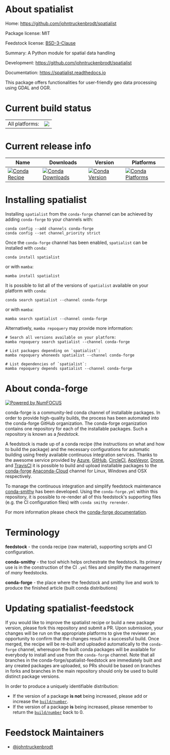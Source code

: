 About spatialist
================

Home: https://github.com/johntruckenbrodt/spatialist

Package license: MIT

Feedstock license: [BSD-3-Clause](https://github.com/conda-forge/spatialist-feedstock/blob/main/LICENSE.txt)

Summary: A Python module for spatial data handling

Development: https://github.com/johntruckenbrodt/spatialist

Documentation: https://spatialist.readthedocs.io

This package offers functionalities for user-friendly geo data processing using GDAL and OGR.


Current build status
====================


<table><tr><td>All platforms:</td>
    <td>
      <a href="https://dev.azure.com/conda-forge/feedstock-builds/_build/latest?definitionId=9563&branchName=main">
        <img src="https://dev.azure.com/conda-forge/feedstock-builds/_apis/build/status/spatialist-feedstock?branchName=main">
      </a>
    </td>
  </tr>
</table>

Current release info
====================

| Name | Downloads | Version | Platforms |
| --- | --- | --- | --- |
| [![Conda Recipe](https://img.shields.io/badge/recipe-spatialist-green.svg)](https://anaconda.org/conda-forge/spatialist) | [![Conda Downloads](https://img.shields.io/conda/dn/conda-forge/spatialist.svg)](https://anaconda.org/conda-forge/spatialist) | [![Conda Version](https://img.shields.io/conda/vn/conda-forge/spatialist.svg)](https://anaconda.org/conda-forge/spatialist) | [![Conda Platforms](https://img.shields.io/conda/pn/conda-forge/spatialist.svg)](https://anaconda.org/conda-forge/spatialist) |

Installing spatialist
=====================

Installing `spatialist` from the `conda-forge` channel can be achieved by adding `conda-forge` to your channels with:

```
conda config --add channels conda-forge
conda config --set channel_priority strict
```

Once the `conda-forge` channel has been enabled, `spatialist` can be installed with `conda`:

```
conda install spatialist
```

or with `mamba`:

```
mamba install spatialist
```

It is possible to list all of the versions of `spatialist` available on your platform with `conda`:

```
conda search spatialist --channel conda-forge
```

or with `mamba`:

```
mamba search spatialist --channel conda-forge
```

Alternatively, `mamba repoquery` may provide more information:

```
# Search all versions available on your platform:
mamba repoquery search spatialist --channel conda-forge

# List packages depending on `spatialist`:
mamba repoquery whoneeds spatialist --channel conda-forge

# List dependencies of `spatialist`:
mamba repoquery depends spatialist --channel conda-forge
```


About conda-forge
=================

[![Powered by
NumFOCUS](https://img.shields.io/badge/powered%20by-NumFOCUS-orange.svg?style=flat&colorA=E1523D&colorB=007D8A)](https://numfocus.org)

conda-forge is a community-led conda channel of installable packages.
In order to provide high-quality builds, the process has been automated into the
conda-forge GitHub organization. The conda-forge organization contains one repository
for each of the installable packages. Such a repository is known as a *feedstock*.

A feedstock is made up of a conda recipe (the instructions on what and how to build
the package) and the necessary configurations for automatic building using freely
available continuous integration services. Thanks to the awesome service provided by
[Azure](https://azure.microsoft.com/en-us/services/devops/), [GitHub](https://github.com/),
[CircleCI](https://circleci.com/), [AppVeyor](https://www.appveyor.com/),
[Drone](https://cloud.drone.io/welcome), and [TravisCI](https://travis-ci.com/)
it is possible to build and upload installable packages to the
[conda-forge](https://anaconda.org/conda-forge) [Anaconda-Cloud](https://anaconda.org/)
channel for Linux, Windows and OSX respectively.

To manage the continuous integration and simplify feedstock maintenance
[conda-smithy](https://github.com/conda-forge/conda-smithy) has been developed.
Using the ``conda-forge.yml`` within this repository, it is possible to re-render all of
this feedstock's supporting files (e.g. the CI configuration files) with ``conda smithy rerender``.

For more information please check the [conda-forge documentation](https://conda-forge.org/docs/).

Terminology
===========

**feedstock** - the conda recipe (raw material), supporting scripts and CI configuration.

**conda-smithy** - the tool which helps orchestrate the feedstock.
                   Its primary use is in the construction of the CI ``.yml`` files
                   and simplify the management of *many* feedstocks.

**conda-forge** - the place where the feedstock and smithy live and work to
                  produce the finished article (built conda distributions)


Updating spatialist-feedstock
=============================

If you would like to improve the spatialist recipe or build a new
package version, please fork this repository and submit a PR. Upon submission,
your changes will be run on the appropriate platforms to give the reviewer an
opportunity to confirm that the changes result in a successful build. Once
merged, the recipe will be re-built and uploaded automatically to the
`conda-forge` channel, whereupon the built conda packages will be available for
everybody to install and use from the `conda-forge` channel.
Note that all branches in the conda-forge/spatialist-feedstock are
immediately built and any created packages are uploaded, so PRs should be based
on branches in forks and branches in the main repository should only be used to
build distinct package versions.

In order to produce a uniquely identifiable distribution:
 * If the version of a package **is not** being increased, please add or increase
   the [``build/number``](https://docs.conda.io/projects/conda-build/en/latest/resources/define-metadata.html#build-number-and-string).
 * If the version of a package **is** being increased, please remember to return
   the [``build/number``](https://docs.conda.io/projects/conda-build/en/latest/resources/define-metadata.html#build-number-and-string)
   back to 0.

Feedstock Maintainers
=====================

* [@johntruckenbrodt](https://github.com/johntruckenbrodt/)

